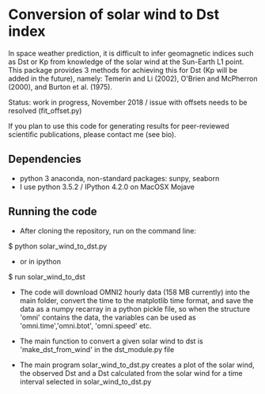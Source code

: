 # Conversion of solar wind to Dst index

In space weather prediction, it is difficult to infer geomagnetic indices such as Dst or Kp 
from knowledge of the solar wind at the Sun-Earth L1 point. This package provides 3 methods
for achieving this for Dst (Kp will be added in the future), namely: Temerin and Li (2002), 
O'Brien and McPherron (2000), and Burton et al. (1975).


Status: work in progress, November 2018 / issue with offsets needs to be resolved (fit_offset.py)


If you plan to use this code for generating results for 
peer-reviewed scientific publications, please contact me (see bio).


## Dependencies

* python 3 anaconda, non-standard packages: sunpy, seaborn
* I use python 3.5.2 / IPython 4.2.0 on MacOSX Mojave 

## Running the code

* After cloning the repository, run on the command line:

 $ python solar_wind_to_dst.py
 
* or in ipython
 
 $ run solar_wind_to_dst

* The code will download OMNI2 hourly data (158 MB currently) into the main folder, 
convert the time to the matplotlib time format, and save the data as a numpy recarray in a python pickle file, 
so when the structure 'omni' contains the data, the variables can be used as 
'omni.time','omni.btot', 'omni.speed' etc.

* The main function to convert a given solar wind to dst is 'make_dst_from_wind' in the dst_module.py file

* The main program solar_wind_to_dst.py creates a plot of the solar wind, the observed Dst and a Dst calculated from the solar wind 
for a time interval selected in solar_wind_to_dst.py
